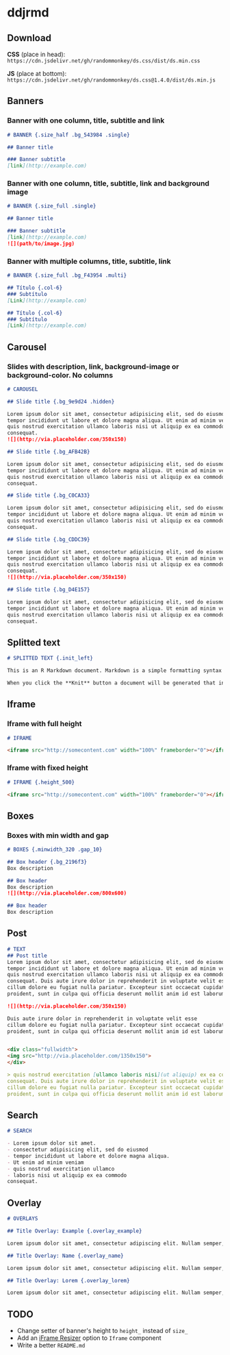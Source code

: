 # ddjrmd

## Download

**CSS** (place in head): `https://cdn.jsdelivr.net/gh/randommonkey/ds.css/dist/ds.min.css`

**JS** (place at bottom):
`https://cdn.jsdelivr.net/gh/randommonkey/ds.css@1.4.0/dist/ds.min.js`
## Banners

### Banner with one column, title, subtitle and link
```markdown
# BANNER {.size_half .bg_543984 .single}

## Banner title

### Banner subtitle
[link](http://example.com)
```
### Banner with one column, title, subtitle, link and background image
```markdown
# BANNER {.size_full .single}

## Banner title

### Banner subtitle
[link](http://example.com)
![](path/to/image.jpg)
```

### Banner with multiple columns, title, subtitle, link
```markdown
# BANNER {.size_full .bg_F43954 .multi}

## Título {.col-6}
### Subtítulo
[Link](http://example.com)

## Título {.col-6}
### Subtítulo
[Link](http://example.com)
```

## Carousel

### Slides with description, link, background-image or background-color. No columns
```markdown
# CAROUSEL

## Slide title {.bg_9e9d24 .hidden}

Lorem ipsum dolor sit amet, consectetur adipisicing elit, sed do eiusmod
tempor incididunt ut labore et dolore magna aliqua. Ut enim ad minim veniam,
quis nostrud exercitation ullamco laboris nisi ut aliquip ex ea commodo
consequat.
![](http://via.placeholder.com/350x150)

## Slide title {.bg_AFB42B}

Lorem ipsum dolor sit amet, consectetur adipisicing elit, sed do eiusmod
tempor incididunt ut labore et dolore magna aliqua. Ut enim ad minim veniam,
quis nostrud exercitation ullamco laboris nisi ut aliquip ex ea commodo
consequat.

## Slide title {.bg_C0CA33}

Lorem ipsum dolor sit amet, consectetur adipisicing elit, sed do eiusmod
tempor incididunt ut labore et dolore magna aliqua. Ut enim ad minim veniam,
quis nostrud exercitation ullamco laboris nisi ut aliquip ex ea commodo
consequat.

## Slide title {.bg_CDDC39}

Lorem ipsum dolor sit amet, consectetur adipisicing elit, sed do eiusmod
tempor incididunt ut labore et dolore magna aliqua. Ut enim ad minim veniam,
quis nostrud exercitation ullamco laboris nisi ut aliquip ex ea commodo
consequat.
![](http://via.placeholder.com/350x150)

## Slide title {.bg_D4E157}

Lorem ipsum dolor sit amet, consectetur adipisicing elit, sed do eiusmod
tempor incididunt ut labore et dolore magna aliqua. Ut enim ad minim veniam,
quis nostrud exercitation ullamco laboris nisi ut aliquip ex ea commodo
consequat.
```
## Splitted text
```markdown
# SPLITTED TEXT {.init_left}

This is an R Markdown document. Markdown is a simple formatting syntax for authoring HTML, PDF,and MS Word documents. For more details on using R Markdown see [here](http://rmarkdown.rstudio.com).

When you click the **Knit** button a document will be generated that includes both content as well as the output of any embedded R code chunks within the document. You can embed an R code chunk like this:
```

## Iframe
### Iframe with full height
```markdown
# IFRAME

<iframe src="http://somecontent.com" width="100%" frameborder="0"></iframe>
```
### Iframe with fixed height
```markdown
# IFRAME {.height_500}

<iframe src="http://somecontent.com" width="100%" frameborder="0"></iframe>
```

## Boxes
### Boxes with min width and gap
```markdown
# BOXES {.minwidth_320 .gap_10}

## Box header {.bg_2196f3}
Box description

## Box header
Box description
![](http://via.placeholder.com/800x600)

## Box header
Box description
```

## Post
```markdown
# TEXT
## Post title
Lorem ipsum dolor sit amet, consectetur adipisicing elit, sed do eiusmod
tempor incididunt ut labore et dolore magna aliqua. Ut enim ad minim veniam,
quis nostrud exercitation ullamco laboris nisi ut aliquip ex ea commodo
consequat. Duis aute irure dolor in reprehenderit in voluptate velit esse
cillum dolore eu fugiat nulla pariatur. Excepteur sint occaecat cupidatat non
proident, sunt in culpa qui officia deserunt mollit anim id est laborum.  

![](http://via.placeholder.com/350x150)

Duis aute irure dolor in reprehenderit in voluptate velit esse
cillum dolore eu fugiat nulla pariatur. Excepteur sint occaecat cupidatat non
proident, sunt in culpa qui officia deserunt mollit anim id est laborum.


<div class="fullwidth">
<img src="http://via.placeholder.com/1350x150">
</div>

> quis nostrud exercitation [ullamco laboris nisi](ut aliquip) ex ea commodo
consequat. Duis aute irure dolor in reprehenderit in voluptate velit esse
cillum dolore eu fugiat nulla pariatur. Excepteur sint occaecat cupidatat non
proident, sunt in culpa qui officia deserunt mollit anim id est laborum.
```

## Search
```markdown
# SEARCH

- Lorem ipsum dolor sit amet.
- consectetur adipisicing elit, sed do eiusmod
- tempor incididunt ut labore et dolore magna aliqua.
- Ut enim ad minim veniam
- quis nostrud exercitation ullamco 
- laboris nisi ut aliquip ex ea commodo
consequat.
```

## Overlay
```markdown
# OVERLAYS

## Title Overlay: Example {.overlay_example}

Lorem ipsum dolor sit amet, consectetur adipiscing elit. Nullam semper, mauris id imperdiet sodales, velit diam gravida leo, nec interdum nisi dolor in nulla. Proin tincidunt purus eu ipsum commodo tincidunt. Phasellus vehicula tempus orci. Proin egestas risus eu euismod eleifend. Aenean scelerisque vehicula lacus sit amet tempor. Etiam nisl nunc, viverra in erat a, facilisis congue ex. Nulla a nisi enim. Maecenas porttitor fringilla convallis.

## Title Overlay: Name {.overlay_name}

Lorem ipsum dolor sit amet, consectetur adipiscing elit. Nullam semper, mauris id imperdiet sodales, velit diam gravida leo, nec interdum nisi dolor in nulla. Proin tincidunt purus eu ipsum commodo tincidunt. Phasellus vehicula tempus orci. Proin egestas risus eu euismod eleifend. Aenean scelerisque vehicula lacus sit amet tempor. Etiam nisl nunc, viverra in erat a, facilisis congue ex. Nulla a nisi enim. Maecenas porttitor fringilla convallis.

## Title Overlay: Lorem {.overlay_lorem}

Lorem ipsum dolor sit amet, consectetur adipiscing elit. Nullam semper, mauris id imperdiet sodales, velit diam gravida leo, nec interdum nisi dolor in nulla. Proin tincidunt purus eu ipsum commodo tincidunt. Phasellus vehicula tempus orci. Proin egestas risus eu euismod eleifend. Aenean scelerisque vehicula lacus sit amet tempor. Etiam nisl nunc, viverra in erat a, facilisis congue ex. Nulla a nisi enim. Maecenas porttitor fringilla convallis.
```

## TODO
- Change setter of banner's height to `height_` instead of `size_`
- Add an [iFrame Resizer](https://github.com/davidjbradshaw/iframe-resizer) option to `Iframe` component
- Write a better `README.md`
